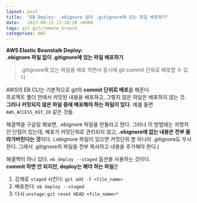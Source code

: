 ```yaml
---
layout: post
title:  "EB Deploy: .ebignore 없이 .gitignore에 있는 파일 배포하기"
date:   2017-09-13 13:10:26 +0900
tags: git git/remote_branch
categories: AWS
---
```


**AWS Elastic Beanstalk Deploy:**  
**.ebignore 파일 없이 .gitignore에 있는 파일 배포하기**  
>  .gitignore에 있는 파일을 배포 하면서 동시에 git commit 단위로 배포할 수 있다

AWS의 EB CLI는 기본적으로 git의 **commit 단위로 배포**를 해준다.  
프로젝트 폴더 안에서 커밋된 내용을 배포하고, 그렇지 않은 파일은 배포하지 않는 것.  
**그러나 커밋되지 않은 파일 중에 배포해야 하는 파일이 있다.** 예를 들면 `AWS_ACCESS_KEY_ID` 같은 것들.

해결책을 구글링 해보면, .ebignore 파일을 만들라고 한다. 
그러나 이 방법에는 치명적인 단점이 있는데, 배포가 커밋단위로 관리되지 않고, **.ebignore에 없는 내용은 전부 올라가버린다는 것**이다. (.ebignore 파일이 있으면 커밋단위 뿐 아니라 .gitignore도 무시한다. 그래서 .gitignore의 파일을 전부 복사하고 내용을 추가해야 한다.)



해결책이 하나 있다. `eb deploy --staged` 옵션을 사용하는 것이다.  
**commit 하면 안 되지만, deploy는 해야 하는 파일**은 

1. 강제로 `staged` 시킨다: `git add -f <file_name>`
2. 배포한다: `eb deploy --staged`
3. 다시 `unstage`: `git reset HEAD <file_name>*`
